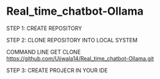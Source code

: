 # Real_time_chatbot-Ollama
STEP 1:
CREATE REPOSITORY

STEP 2:
CLONE REPOSITORY INTO LOCAL SYSTEM

COMMAND LINE
GET CLONE https://github.com/Ujjwala14/Real_time_chatbot-Ollama.git

STEP 3:
CREATE PROJECR IN YOUR IDE